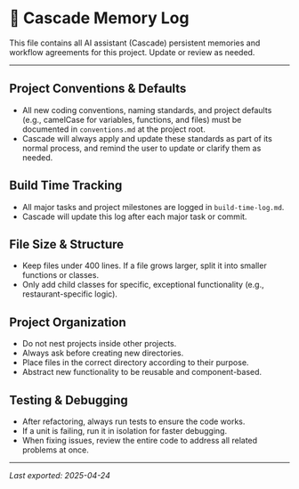 # 🤖 Cascade Memory Log

This file contains all AI assistant (Cascade) persistent memories and workflow agreements for this project. Update or review as needed.

---

## Project Conventions & Defaults

- All new coding conventions, naming standards, and project defaults (e.g., camelCase for variables, functions, and files) must be documented in `conventions.md` at the project root.
- Cascade will always apply and update these standards as part of its normal process, and remind the user to update or clarify them as needed.

## Build Time Tracking

- All major tasks and project milestones are logged in `build-time-log.md`.
- Cascade will update this log after each major task or commit.

## File Size & Structure

- Keep files under 400 lines. If a file grows larger, split it into smaller functions or classes.
- Only add child classes for specific, exceptional functionality (e.g., restaurant-specific logic).

## Project Organization

- Do not nest projects inside other projects.
- Always ask before creating new directories.
- Place files in the correct directory according to their purpose.
- Abstract new functionality to be reusable and component-based.

## Testing & Debugging

- After refactoring, always run tests to ensure the code works.
- If a unit is failing, run it in isolation for faster debugging.
- When fixing issues, review the entire code to address all related problems at once.

---

_Last exported: 2025-04-24_
